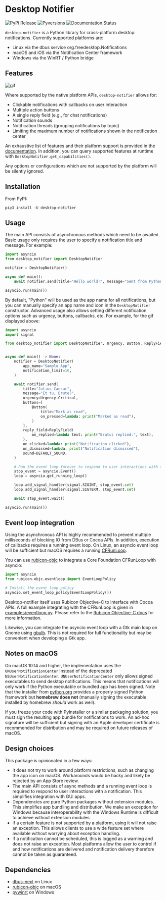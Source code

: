 
# Desktop Notifier

[![PyPi Release](https://img.shields.io/pypi/v/desktop-notifier.svg)](https://pypi.org/project/desktop-notifier/)
[![Pyversions](https://img.shields.io/pypi/pyversions/desktop-notifier.svg)](https://pypi.org/pypi/desktop-notifier/)
[![Documentation Status](https://readthedocs.org/projects/desktop-notifier/badge/?version=latest)](https://desktop-notifier.readthedocs.io/en/latest/?badge=latest)

`desktop-notifier`  is a Python library for cross-platform desktop notifications.
Currently supported platforms are:

* Linux via the dbus service org.freedesktop.Notifications
* macOS and iOS via the Notification Center framework
* Windows via the WinRT / Python bridge

## Features

![gif](https://github.com/samschott/desktop-notifier/blob/main/screenshots/macOS.gif?raw=true)

Where supported by the native platform APIs, `desktop-notifier` allows for:

* Clickable notifications with callbacks on user interaction
* Multiple action buttons
* A single reply field (e.g., for chat notifications)
* Notification sounds
* Notification threads (grouping notifications by topic)
* Limiting the maximum number of notifications shown in the notification center

An exhaustive list of features and their platform support is provided in the
[documentation](https://desktop-notifier.readthedocs.io/en/latest/background/platform_support.html).
In addition, you can query supported features at runtime with
`DesktopNotifier.get_capabilities()`.

Any options or configurations which are not supported by the platform will be silently
ignored.

## Installation

From PyPI:

```
pip3 install -U desktop-notifier
```

## Usage

The main API consists of asynchronous methods which need to be awaited. Basic usage only
requires the user to specify a notification title and message. For example:

```Python
import asyncio
from desktop_notifier import DesktopNotifier

notifier = DesktopNotifier()

async def main():
    await notifier.send(title="Hello world!", message="Sent from Python")

asyncio.run(main())
```

By default, "Python" will be used as the app name for all notifications, but you can
manually specify an app name and icon in the ``DesktopNotifier`` constructor. Advanced
usage also allows setting different notification options such as urgency, buttons,
callbacks, etc. For example, for the gif displayed above:

```Python
import asyncio
import signal

from desktop_notifier import DesktopNotifier, Urgency, Button, ReplyField, DEFAULT_SOUND


async def main() -> None:
    notifier = DesktopNotifier(
        app_name="Sample App",
        notification_limit=10,
    )

    await notifier.send(
        title="Julius Caesar",
        message="Et tu, Brute?",
        urgency=Urgency.Critical,
        buttons=[
            Button(
                title="Mark as read",
                on_pressed=lambda: print("Marked as read"),
            )
        ],
        reply_field=ReplyField(
            on_replied=lambda text: print("Brutus replied:", text),
        ),
        on_clicked=lambda: print("Notification clicked"),
        on_dismissed=lambda: print("Notification dismissed"),
        sound=DEFAULT_SOUND,
    )

    # Run the event loop forever to respond to user interactions with the notification.
    stop_event = asyncio.Event()
    loop = asyncio.get_running_loop()

    loop.add_signal_handler(signal.SIGINT, stop_event.set)
    loop.add_signal_handler(signal.SIGTERM, stop_event.set)

    await stop_event.wait()

asyncio.run(main())
```

## Event loop integration

Using the asynchronous API is highly recommended to prevent multiple milliseconds of
blocking IO from DBus or Cocoa APIs. In addition, execution of callbacks requires a
running event loop. On Linux, an asyncio event loop will be sufficient but macOS
requires a running [CFRunLoop](https://developer.apple.com/documentation/corefoundation/cfrunloop-rht).

You can use [rubicon-objc](https://github.com/beeware/rubicon-objc) to integrate a Core
Foundation CFRunLoop with asyncio:

```Python
import asyncio
from rubicon.objc.eventloop import EventLoopPolicy

# Install the event loop policy
asyncio.set_event_loop_policy(EventLoopPolicy())
```

Desktop-notifier itself uses Rubicon Objective-C to interface with Cocoa APIs. A full
example integrating with the CFRunLoop is given in
[examples/eventloop.py](examples/eventloop.py). Please refer to the
[Rubicon Objective-C docs](https://rubicon-objc.readthedocs.io/en/latest/how-to/async.html)
for more information.

Likewise, you can integrate the asyncio event loop with a Gtk main loop on Gnome using
[gbulb](https://pypi.org/project/gbulb). This is not required for full functionality
but may be convenient when developing a Gtk app.

## Notes on macOS

On macOS 10.14 and higher, the implementation uses the `UNUserNotificationCenter`
instead of the deprecated `NSUserNotificationCenter`. `UNUserNotificationCenter`
only allows signed executables to send desktop notifications. This means that
notifications will only work if the Python executable or bundled app has been signed.
Note that the installer from [python.org](https://python.org) provides a properly signed
Python framework but **homebrew does not** (manually signing the executable installed
by homebrew *should* work as well).

If you freeze your code with PyInstaller or a similar packaging solution, you must sign
the resulting app bundle for notifications to work. An ad-hoc signature will be
sufficient but signing with an Apple developer certificate is recommended for
distribution and may be required on future releases of macOS.

## Design choices

This package is opinionated in a few ways:

* It does not try to work around platform restrictions, such as changing the app icon on
  macOS. Workarounds would be hacky and likely be rejected by an App Store review.
* The main API consists of async methods and a running event loop is required to respond
  to user interactions with a notification. This simplifies integration with GUI apps.
* Dependencies are pure Python packages without extension modules. This simplifies app
  bundling and distribution. We make an exception for Windows because interoperability
  with the Windows Runtime is difficult to achieve without extension modules.
* If a certain feature is not supported by a platform, using it will not raise an
  exception. This allows clients to use a wide feature set where available without
  worrying about exception handling.
* If a notification cannot be scheduled, this is logged as a warning and does not raise
  an exception. Most platforms allow the user to control if and how notifications are
  delivered and notification delivery therefore cannot be taken as guaranteed.

## Dependencies

* [dbus-next](https://github.com/altdesktop/python-dbus-next) on Linux
* [rubicon-objc](https://github.com/beeware/rubicon-objc) on macOS
* [pywinrt](https://github.com/pywinrt/pywinrt) on Windows
